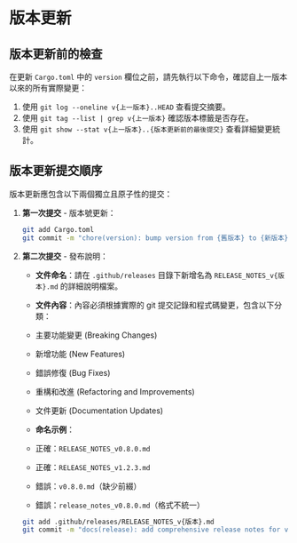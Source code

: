 # 版本更新

## 版本更新前的檢查

在更新 `Cargo.toml` 中的 `version` 欄位之前，請先執行以下命令，確認自上一版本以來的所有實際變更：

1. 使用 `git log --oneline v{上一版本}..HEAD` 查看提交摘要。
2. 使用 `git tag --list | grep v{上一版本}` 確認版本標籤是否存在。
3. 使用 `git show --stat v{上一版本}..{版本更新前的最後提交}` 查看詳細變更統計。

## 版本更新提交順序

版本更新應包含以下兩個獨立且原子性的提交：

1. **第一次提交** - 版本號更新：

    ```bash
    git add Cargo.toml
    git commit -m "chore(version): bump version from {舊版本} to {新版本}"
    ```

2. **第二次提交** - 發布說明：

    - **文件命名**：請在 `.github/releases` 目錄下新增名為 `RELEASE_NOTES_v{版本}.md` 的詳細說明檔案。
    - **文件內容**：內容必須根據實際的 git 提交記錄和程式碼變更，包含以下分類：
    - 主要功能變更 (Breaking Changes)
    - 新增功能 (New Features)
    - 錯誤修復 (Bug Fixes)
    - 重構和改進 (Refactoring and Improvements)
    - 文件更新 (Documentation Updates)

    - **命名示例**：
    - 正確：`RELEASE_NOTES_v0.8.0.md`
    - 正確：`RELEASE_NOTES_v1.2.3.md`
    - 錯誤：`v0.8.0.md`（缺少前綴）
    - 錯誤：`release_notes_v0.8.0.md`（格式不統一）

    ```bash
    git add .github/releases/RELEASE_NOTES_v{版本}.md
    git commit -m "docs(release): add comprehensive release notes for version {版本}"
    ```
